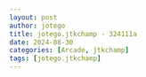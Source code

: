 ```yaml
---
layout: post
author: jotego
title: jotego.jtkchamp - 324111a
date: 2024-08-30
categories: [Arcade, jtkchamp]
tags: [jotego.jtkchamp]
---
```


